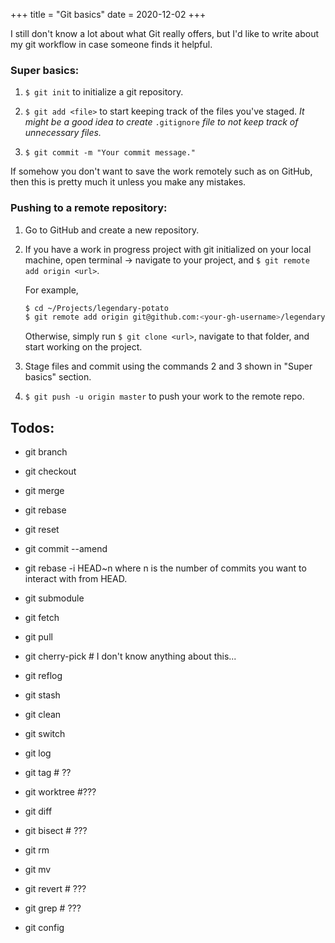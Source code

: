 +++
title = "Git basics"
date = 2020-12-02
+++

I still don't know a lot about what Git really offers, but I'd like to write about my git workflow in case someone finds it helpful.

### Super basics:

1. `$ git init` to initialize a git repository.

2. `$ git add <file>` to start keeping track of the files you've staged. _It might be a good idea to create_ `.gitignore` _file to not keep track of unnecessary files._

3. `$ git commit -m "Your commit message."`

If somehow you don't want to save the work remotely such as on GitHub, then this is pretty much it unless you make any mistakes.

### Pushing to a remote repository:

1. Go to GitHub and create a new repository.

2. If you have a work in progress project with git initialized on your local machine, open terminal -> navigate to your project, and `$ git remote add origin <url>`.

   For example,

   ```bash
   $ cd ~/Projects/legendary-potato
   $ git remote add origin git@github.com:<your-gh-username>/legendary-potato.git # FYI, I'm using ssh, so your url might start with https.
   ```

   Otherwise, simply run `$ git clone <url>`, navigate to that folder, and start working on the project.

3. Stage files and commit using the commands 2 and 3 shown in "Super basics" section.

4. `$ git push -u origin master` to push your work to the remote repo.

## Todos:

- git branch

- git checkout

- git merge

- git rebase

- git reset

- git commit --amend

- git rebase -i HEAD~n where n is the number of commits you want to interact with from HEAD.

- git submodule

- git fetch

- git pull

- git cherry-pick # I don't know anything about this...

- git reflog

- git stash

- git clean

- git switch

- git log

- git tag # ??

- git worktree #???

- git diff

- git bisect # ???

- git rm

- git mv

- git revert # ???

- git grep # ???

- git config
